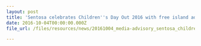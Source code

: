 ```yaml
---
layout: post
title: 'Sentosa celebrates Children''s Day Out 2016 with free island admission and meals'
date: 2016-10-04T00:00:00.000Z
file_url: /files/resources/news/20161004_media-advisory_sentosa_childrens_day_out_2016.pdf

---
```


